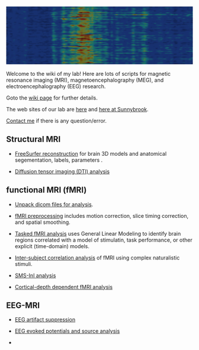 ![](https://github.com/fahsuanlin/labmanual/blob/master/images/background.png)

Welcome to the wiki of my lab! Here are lots of scripts for magnetic resonance imaging (MRI), magnetoencephalography (MEG), and electroencephalography (EEG) research. 

Goto the [wiki page](https://github.com/fahsuanlin/labmanual/wiki) for further details.

The web sites of our lab are [here](http://linbrainlab.org) and [here at Sunnybrook](https://sunnybrook.ca/research/content/?page=sri-groups-mbim-about).  

[Contact me](mailto:fhlin@sri.utoronto.ca) if there is any question/error.


## Structural MRI

- [FreeSurfer reconstruction](https://github.com/fahsuanlin/labmanual/wiki/0A.-FreeSurfer-reconstruction) for brain 3D models and anatomical segementation, labels, parameters .

- [Diffusion tensor imaging (DTI) analysis](https://github.com/fahsuanlin/labmanual/wiki/17.-DTI-analysis)

## functional MRI (fMRI)

- [Unpack dicom files for analysis](https://github.com/fahsuanlin/labmanual/wiki/09.-unpack-dicom).
  
- [fMRI preprocessing](https://github.com/fahsuanlin/labmanual/wiki/10.-fMRI-data-preprocessing) includes motion correction, slice timing correction, and spatial smoothing.

- [Tasked fMRI analysis](https://github.com/fahsuanlin/labmanual/wiki/11.-fMRI-analysis) uses General Linear Modeling to identify brain regions correlated with a model of stimulatin, task performance, or other explicit (time-domain) models.

- [Inter-subject correlation analysis](https://github.com/fahsuanlin/labmanual/wiki/12.-fMRI-inter-subject-correlation-analysis) of fMRI using complex naturalistic stimuli.

- [SMS-InI analysis](https://github.com/fahsuanlin/labmanual/wiki/04.-SMS-InI-analysis)

- [Cortical-depth dependent fMRI analysis](https://github.com/fahsuanlin/labmanual/wiki/05.-layer-fMRI-analysis)


## EEG-MRI

- [EEG artifact suppression](https://github.com/fahsuanlin/labmanual/wiki/18.-Suppression-of-artifacts-in-EEG-collected-inside-MRI)

- [EEG evoked potentials and source analysis](https://github.com/fahsuanlin/labmanual/wiki/02.-EEG-analysis-stream)

- 
